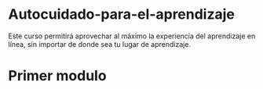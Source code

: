 # Autocuidado-para-el-aprendizaje
Este curso permitirá aprovechar al máximo la experiencia del aprendizaje en línea, sin importar de donde sea tu lugar de aprendizaje.

# Primer modulo
